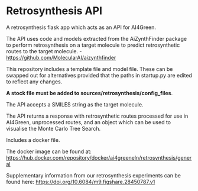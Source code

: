 # Retrosynthesis API
A retrosynthesis flask app which acts as an API for AI4Green.

The API uses code and models extracted from the AiZynthFinder package to perform retrosynthesis on a target molecule to predict retrosynthetic routes to the target molecule. - https://github.com/MolecularAI/aizynthfinder

This repository includes a template file and model file. These can be swapped out for alternatives provided that the paths in startup.py are edited to reflect any changes.

**A stock file must be added to sources/retrosynthesis/config_files**.

The API accepts a SMILES string as the target molecule.

The API returns a response with retrosynthetic routes processed for use in AI4Green, unprocessed routes, and an object which can be used to visualise the Monte Carlo Tree Search.

Includes a docker file.

The docker image can be found at: https://hub.docker.com/repository/docker/ai4greeneln/retrosynthesis/general

Supplementary information from our retrosynthesis experiments can be found here: https://doi.org/10.6084/m9.figshare.28450787.v1
